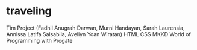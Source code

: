 # traveling
Tim Project (Fadhil Anugrah Darwan, Murni Handayan, Sarah Laurensia, Annissa Latifa Salsabila, Avellyn Yoan Wiratan) HTML CSS MKKD World of Programming with Progate
